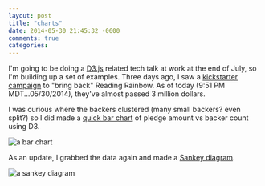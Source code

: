 ```yaml
---
layout: post
title: "charts"
date: 2014-05-30 21:45:32 -0600
comments: true
categories: 
---
```


I'm going to be doing a [D3.js](http://d3js.org/) related tech talk at work at the end of July, so I'm building up a set of examples. Three days ago, I saw a [kickstarter campaign](http://bl.ocks.org/jrrickard/b997968320a7674ce49f) to "bring back" Reading Rainbow. As of today (9:51 PM MDT...05/30/2014), they've almost passed 3 million dollars. 

I was curious where the backers clustered (many small backers? even split?) so I did made a [quick bar chart](http://bl.ocks.org/jrrickard/b997968320a7674ce49f) of pledge amount vs backer count using D3.



![a bar chart]({{site.url}}/images/bar_chart.png) 

As an update, I grabbed the data again and made a [Sankey diagram](http://bl.ocks.org/jrrickard/7675229d0437594663a6).

![a sankey diagram]({{site.url}}/images/sankey.png) 

